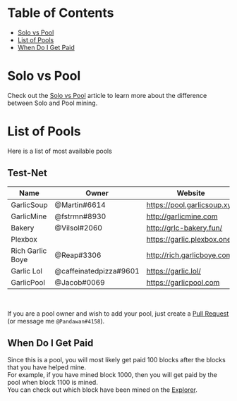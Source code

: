 # Table of Contents
- [Solo vs Pool](#solo-vs-pool)
- [List of Pools](#list-of-pools)
- [When Do I Get Paid](#when-do-i-get-paid)

# Solo vs Pool
Check out the [Solo vs Pool](how-to-mine.html#solo-vs-pool) article to learn more about the difference between Solo and Pool mining.

# List of Pools
Here is a list of most available pools

## Test-Net
| Name             | Owner                  | Website                     | Address                                   |
|------------------|------------------------|-----------------------------|-------------------------------------------|
| GarlicSoup       | @Martin#6614           | https://pool.garlicsoup.xyz | stratum+tcp://us.pool.garlicsoup.xyz:3333 |
| GarlicMine       | @fstrmn#8930           | http://garlicmine.com       | stratum+tcp://garlicmine.com:3333         |
| Bakery           | @Vilsol#2060           | http://grlc-bakery.fun/     | stratum+tcp://pool.grlc-bakery.fun:3333   |
| Plexbox          |                        | https://garlic.plexbox.one  | stratum+tcp://garlic.plexbox.one:3032     |
| Rich Garlic Boye | @Reap#3306             | http://rich.garlicboye.com/ | stratum+tcp://rich.garlicboye.com:3333    |
| Garlic Lol       | @caffeinatedpizza#9601 | https://garlic.lol/         | stratum+tcp://pool.garlic.lol:3333        |
| GarlicPool       | @Jacob#0069            | https://garlicpool.com      | stratum+tcp://grow.garlicpool.com:3333    |  

<br>

If you are a pool owner and wish to add your pool, just create a [Pull Request](https://github.com/PandawanFr/GarlicoinHelp/pulls) (or message me `@Pandawan#4158`).

## When Do I Get Paid
Since this is a pool, you will most likely get paid 100 blocks after the blocks that you have helped mine.  
For example, if you have mined block 1000, then you will get paid by the pool when block 1100 is mined.  
You can check out which block have been mined on the [Explorer](http://explorer.garlicoin.io/).